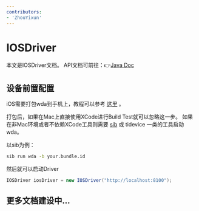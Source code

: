 ```yaml
---
contributors:
- 'ZhouYixun'
---
```


# IOSDriver

本文是IOSDriver文档。 API文档可前往：👉[Java Doc](https://s01.oss.sonatype.org/service/local/repositories/releases/archive/io/github/soniccloudorg/sonic-driver-core/1.1.22/sonic-driver-core-1.1.22-javadoc.jar/!/index.html)

## 设备前置配置

iOS需要打包wda到手机上，教程可以参考 [这里](https://sonic-cloud.cn/deploy/ios-deploy.html) 。

打包后，如果在Mac上直接使用XCode进行Build Test就可以忽略这一步。
如果在非Mac环境或者不依赖XCode工具则需要 [sib](https://sonic-cloud.cn/sib/re-sib.html) 或 tidevice 一类的工具启动wda。

以sib为例：
```bash
sib run wda -b your.bundle.id
```
然后就可以启动Driver
```java
IOSDriver iosDriver = new IOSDriver("http://localhost:8100");
```

## 更多文档建设中...

